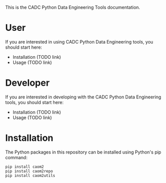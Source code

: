 This is the CADC Python Data Engineering Tools documentation.

# User

If you are interested in using CADC Python Data Engineering tools, you should start here:

  * Installation (TODO link)
  * Usage (TODO link)
  
# Developer

If you are interested in developing with the CADC Python Data Engineering tools, you should start here:

  * Installation (TODO link)
  * Usage (TODO link)
  
# Installation

The Python packages in this repository can be installed using Python's pip command:

   ```
   pip install caom2
   pip install caom2repo
   pip install caom2utils
   ```
